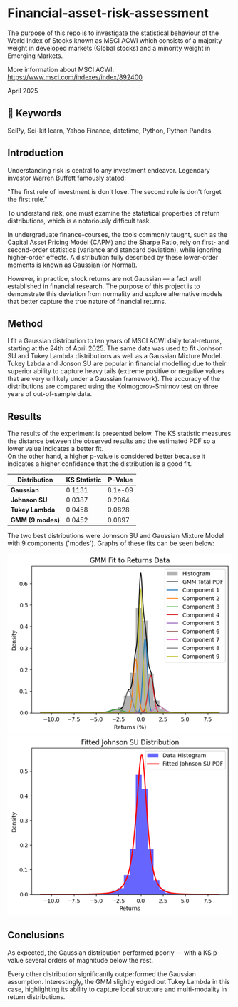 # Financial-asset-risk-assessment


The purpose of this repo is to investigate the statistical behaviour of the World Index of Stocks known as MSCI ACWI which
consists of a majority weight in developed markets (Global stocks) and a minority weight in Emerging Markets. 

More information about MSCI ACWI: https://www.msci.com/indexes/index/892400

April 2025

## 🔑 Keywords 

SciPy, Sci-kit learn, Yahoo Finance, datetime, Python, Python Pandas

## Introduction

Understanding risk is central to any investment endeavor. Legendary investor Warren Buffett famously stated:

"The first rule of investment is don't lose. The second rule is don't forget the first rule."

To understand risk, one must examine the statistical properties of return distributions, which is a notoriously difficult task.

In undergraduate finance-courses, the tools commonly taught, such as the Capital Asset Pricing Model (CAPM) and the Sharpe Ratio, rely on first- and second-order statistics (variance and standard deviation), while ignoring higher-order effects. A distribution fully described by these lower-order moments is known as Gaussian (or Normal).

However, in practice, stock returns are not Gaussian — a fact well established in financial research.
The purpose of this project is to demonstrate this deviation from normality and explore alternative models that better capture the true nature of financial returns.

## Method

I fit a Gaussian distribution to ten years of MSCI ACWI daily total-returns, starting at the 24th of April 2025. The same data was used to fit Jonhson SU and Tukey Lambda distributions as well as a Gaussian Mixture Model. Tukey Labda and Jonson SU are popular in financial modelling due to their superior ability to capture heavy tails (extreme positive or negative values that are very unlikely under a Gaussian framework). The accuracy of the distributions are compared using the Kolmogorov-Smirnov test on three years of out-of-sample data.


## Results 

The results of the experiment is presented below. The KS statistic measures the distance between the observed results and the estimated PDF so a lower value indicates a better fit.  
On the other hand, a higher p-value is considered better because it indicates a higher confidence that the distribution is a good fit.


| Distribution         | KS Statistic | P-Value     |
|----------------------|--------------|-------------|
| **Gaussian**         | 0.1131       | 8.1e-09     |
| **Johnson SU**       | 0.0387       | 0.2064      |
| **Tukey Lambda**     | 0.0458       | 0.0828      |
| **GMM (9 modes)**    | 0.0452       | 0.0897      |

The two best distributions were Johnson SU and Gaussian Mixture Model with 9 components ('modes'). Graphs of these fits can be seen below:

![Fitted GMM distribution](images/GMM.png)
![Fitted Johnson SU distribution](images/johnsonsu.png)


 
## Conclusions

As expected, the Gaussian distribution performed poorly — with a KS p-value several orders of magnitude below the rest.

Every other distribution significantly outperformed the Gaussian assumption. Interestingly, the GMM slightly edged out Tukey Lambda in this case, highlighting its ability to capture local structure and multi-modality in return distributions.


